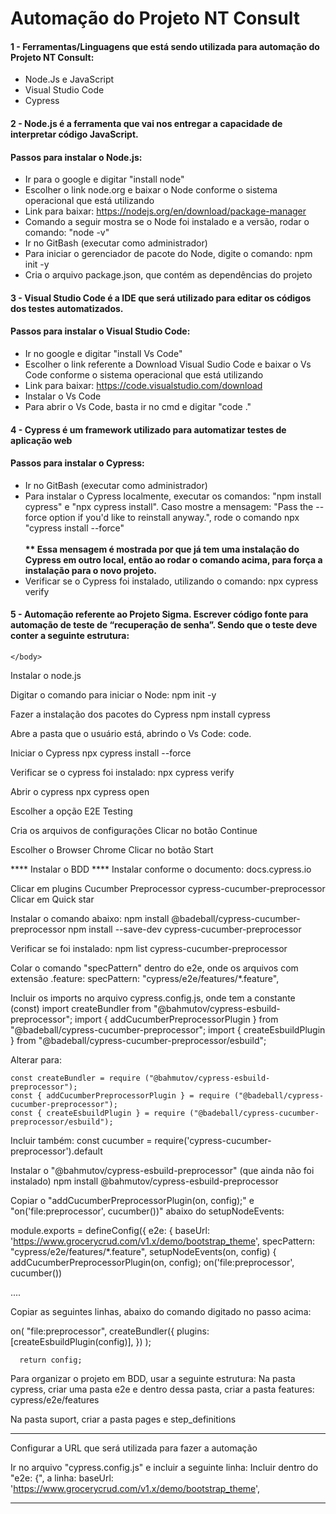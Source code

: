 <body>
  <div class="center-container">
    <h1 class="title">Automação do Projeto NT Consult</h1>
  </div>
  <div>
    <h4 class="subtitle">1 - Ferramentas/Linguagens que está sendo utilizada para automação do Projeto NT Consult:</h4>
       <ul class="sublist">
            <li>Node.Js e JavaScript</li>
            <li>Visual Studio Code</li>
            <li>Cypress</li>
        </ul>

 <h4 class="subtitle">2 - Node.js é a ferramenta que vai nos entregar a capacidade de interpretar código JavaScript.</h4>
  <h4 class="subtitle">Passos para instalar o Node.js:</h4>
    <ul class="sublist">      
      <li>Ir para o google e digitar "install node"</li>
      <li>Escolher o link node.org e baixar o Node conforme o sistema operacional que está utilizando</li>
      <li>Link para baixar: <a href="https://nodejs.org/en/download/package-manager">https://nodejs.org/en/download/package-manager</a></li>
      <li>Comando a seguir mostra se o Node foi instalado e a versão, rodar o comando: "node -v"</li>
      <li>Ir no GitBash (executar como administrador)</li>
      <li>Para iniciar o gerenciador de pacote do Node, digite o comando: npm init -y</li>
      <li>Cria o arquivo package.json, que contém as dependências do projeto</li>
  </ul>

<h4 class="subtitle">3 - Visual Studio Code é a IDE que será utilizado para editar os códigos dos testes automatizados.
    </h4>
<h4 class="subtitle">Passos para instalar o Visual Studio Code:</h4>
    <ul class="sublist">
        <li>Ir no google e digitar "install Vs Code"</li>
        <li>Escolher o link referente a Download Visual Sudio Code e baixar o Vs Code conforme o sistema operacional que está utilizando</li>
        <li>Link para baixar: <a href="https://code.visualstudio.com/download">https://code.visualstudio.com/download</a></li>
        <li>Instalar o Vs Code</li>
        <li>Para abrir o Vs Code, basta ir no cmd e digitar "code ."</li>
    </ul>
<h4 class="subtitle">4 - Cypress é um framework utilizado para automatizar testes de aplicação web</h4>
<h4 class="subtitle">Passos para instalar o Cypress:</h4>
    <ul class="sublist">        
        <li>Ir no GitBash (executar como administrador)</li>
        <li>Para instalar o Cypress localmente, executar os comandos: "npm install cypress" e "npx cypress install". Caso mostre a mensagem: "Pass the --force option if you'd like to reinstall anyway.", rode o comando npx "cypress install --force"<br><br><strong>** Essa mensagem é mostrada por que já tem uma instalação do Cypress em outro local, então ao rodar o comando acima, para força a instalação para o novo projeto.</strong></li>
        <li>Verificar se o Cypress foi instalado, utilizando o comando: npx cypress verify</li>
    </ul>
    <h4 class="subtitle">5 - Automação referente ao Projeto Sigma. Escrever código fonte para automação de teste de “recuperação de senha”. Sendo que o teste deve conter a seguinte estrutura:</h4>

    </body>
</html>
Instalar o node.js

Digitar o comando para iniciar o Node:
npm init -y

Fazer a instalação dos pacotes do Cypress
npm install cypress

Abre a pasta que o usuário está, abrindo o Vs Code:
code. 

Iniciar o Cypress
npx cypress install --force

Verificar se o cypress foi instalado:
npx cypress verify

Abrir o cypress
npx cypress open

Escolher a opção E2E Testing

Cria os arquivos de configurações
Clicar no botão Continue

Escolher o Browser Chrome
Clicar no botão Start



**** Instalar o BDD ****
Instalar conforme o documento:
docs.cypress.io

Clicar em plugins
	Cucumber
		Preprocessor
			cypress-cucumber-preprocessor
				Clicar em Quick star

Instalar o comando abaixo:
	npm install @badeball/cypress-cucumber-preprocessor
	npm install --save-dev cypress-cucumber-preprocessor

Verificar se foi instalado:
	npm list cypress-cucumber-preprocessor

Colar o comando "specPattern" dentro do e2e, onde os arquivos com extensão .feature:
	specPattern: "cypress/e2e/features/*.feature",

Incluir os imports no arquivo cypress.config.js, onde tem a constante (const)
	import createBundler from "@bahmutov/cypress-esbuild-preprocessor";
	import { addCucumberPreprocessorPlugin } from "@badeball/cypress-cucumber-preprocessor";
	import { createEsbuildPlugin } from "@badeball/cypress-cucumber-preprocessor/esbuild";

Alterar para:

	const createBundler = require ("@bahmutov/cypress-esbuild-preprocessor");
	const { addCucumberPreprocessorPlugin } = require ("@badeball/cypress-cucumber-preprocessor");
	const { createEsbuildPlugin } = require ("@badeball/cypress-cucumber-preprocessor/esbuild");

Incluir também:
const cucumber = require('cypress-cucumber-preprocessor').default


Instalar o "@bahmutov/cypress-esbuild-preprocessor" (que ainda não foi instalado)
	npm install @bahmutov/cypress-esbuild-preprocessor

Copiar o "addCucumberPreprocessorPlugin(on, config);" e "on('file:preprocessor', cucumber())" abaixo do setupNodeEvents:

module.exports = defineConfig({
  e2e: {
    baseUrl: 'https://www.grocerycrud.com/v1.x/demo/bootstrap_theme',
    specPattern: "cypress/e2e/features/*.feature",
    setupNodeEvents(on, config) {
      addCucumberPreprocessorPlugin(on, config);
      on('file:preprocessor', cucumber())

....

Copiar as seguintes linhas, abaixo do comando digitado no passo acima:

 on(
        "file:preprocessor",
        createBundler({
          plugins: [createEsbuildPlugin(config)],
        })
      );

      return config;

Para organizar o projeto em BDD, usar a seguinte estrutura:
Na pasta cypress, criar uma pasta e2e e dentro dessa pasta, criar a pasta features:
cypress/e2e/features

Na pasta suport, criar a pasta pages e step_definitions

*************************************************************************************

Configurar a URL que será utilizada para fazer a automação

Ir no arquivo "cypress.config.js" e incluir a seguinte linha:
Incluir dentro do "e2e: {", a linha:
    baseUrl: 'https://www.grocerycrud.com/v1.x/demo/bootstrap_theme',

*************************************************************************************
